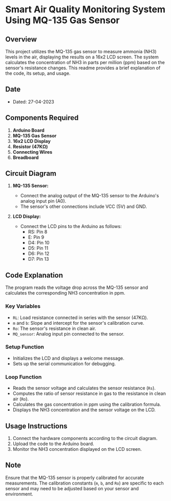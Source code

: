 # Smart Air Quality Monitoring System Using MQ-135 Gas Sensor

## Overview

This project utilizes the MQ-135 gas sensor to measure ammonia (NH3) levels in the air, displaying the results on a 16x2 LCD screen. The system calculates the concentration of NH3 in parts per million (ppm) based on the sensor's resistance changes. This readme provides a brief explanation of the code, its setup, and usage.

## Date

- Dated: 27-04-2023

## Components Required

1. **Arduino Board**
2. **MQ-135 Gas Sensor**
3. **16x2 LCD Display**
4. **Resistor (47KΩ)**
5. **Connecting Wires**
6. **Breadboard**

## Circuit Diagram

1. **MQ-135 Sensor:**
   - Connect the analog output of the MQ-135 sensor to the Arduino's analog input pin (A0).
   - The sensor's other connections include VCC (5V) and GND.

2. **LCD Display:**
   - Connect the LCD pins to the Arduino as follows:
     - RS: Pin 8
     - E: Pin 9
     - D4: Pin 10
     - D5: Pin 11
     - D6: Pin 12
     - D7: Pin 13

## Code Explanation

The program reads the voltage drop across the MQ-135 sensor and calculates the corresponding NH3 concentration in ppm.

### Key Variables
- `RL`: Load resistance connected in series with the sensor (47KΩ).
- `m` and `b`: Slope and intercept for the sensor's calibration curve.
- `Ro`: The sensor's resistance in clean air.
- `MQ_sensor`: Analog input pin connected to the sensor.

### Setup Function
- Initializes the LCD and displays a welcome message.
- Sets up the serial communication for debugging.

### Loop Function
- Reads the sensor voltage and calculates the sensor resistance (`Rs`).
- Computes the ratio of sensor resistance in gas to the resistance in clean air (`Ro`).
- Calculates the gas concentration in ppm using the calibration formula.
- Displays the NH3 concentration and the sensor voltage on the LCD.

## Usage Instructions

1. Connect the hardware components according to the circuit diagram.
2. Upload the code to the Arduino board.
3. Monitor the NH3 concentration displayed on the LCD screen.

## Note

Ensure that the MQ-135 sensor is properly calibrated for accurate measurements. The calibration constants (`m`, `b`, and `Ro`) are specific to each sensor and may need to be adjusted based on your sensor and environment.
